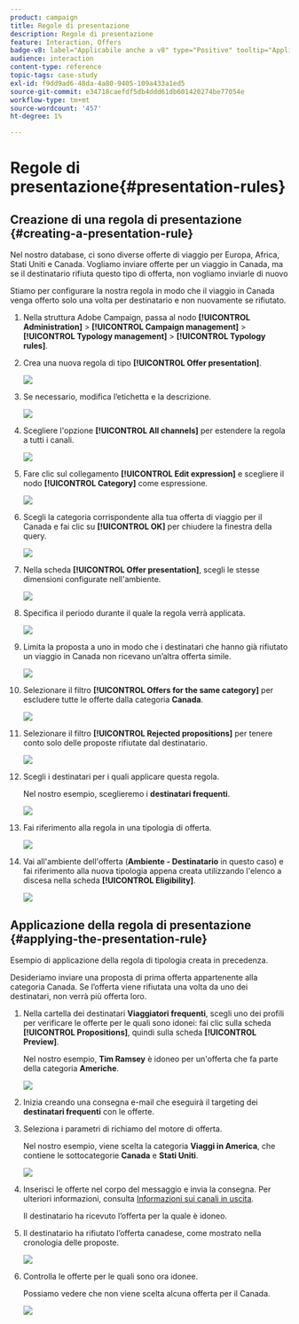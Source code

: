 ```yaml
---
product: campaign
title: Regole di presentazione
description: Regole di presentazione
feature: Interaction, Offers
badge-v8: label="Applicabile anche a v8" type="Positive" tooltip="Applicabile anche a Campaign v8"
audience: interaction
content-type: reference
topic-tags: case-study
exl-id: f9dd9ad6-48da-4a80-9405-109a433a1ed5
source-git-commit: e34718caefdf5db4ddd61db601420274be77054e
workflow-type: tm+mt
source-wordcount: '457'
ht-degree: 1%

---
```


# Regole di presentazione{#presentation-rules}



## Creazione di una regola di presentazione {#creating-a-presentation-rule}

Nel nostro database, ci sono diverse offerte di viaggio per Europa, Africa, Stati Uniti e Canada. Vogliamo inviare offerte per un viaggio in Canada, ma se il destinatario rifiuta questo tipo di offerta, non vogliamo inviarle di nuovo

Stiamo per configurare la nostra regola in modo che il viaggio in Canada venga offerto solo una volta per destinatario e non nuovamente se rifiutato.

1. Nella struttura Adobe Campaign, passa al nodo **[!UICONTROL Administration]** > **[!UICONTROL Campaign management]** > **[!UICONTROL Typology management]** > **[!UICONTROL Typology rules]**.
1. Crea una nuova regola di tipo **[!UICONTROL Offer presentation]**.

   ![](assets/offer_typology_example_001.png)

1. Se necessario, modifica l’etichetta e la descrizione.

   ![](assets/offer_typology_example_002.png)

1. Scegliere l&#39;opzione **[!UICONTROL All channels]** per estendere la regola a tutti i canali.

   ![](assets/offer_typology_example_003.png)

1. Fare clic sul collegamento **[!UICONTROL Edit expression]** e scegliere il nodo **[!UICONTROL Category]** come espressione.

   ![](assets/offer_typology_example_004.png)

1. Scegli la categoria corrispondente alla tua offerta di viaggio per il Canada e fai clic su **[!UICONTROL OK]** per chiudere la finestra della query.

   ![](assets/offer_typology_example_005.png)

1. Nella scheda **[!UICONTROL Offer presentation]**, scegli le stesse dimensioni configurate nell&#39;ambiente.

   ![](assets/offer_typology_example_006.png)

1. Specifica il periodo durante il quale la regola verrà applicata.

   ![](assets/offer_typology_example_007.png)

1. Limita la proposta a uno in modo che i destinatari che hanno già rifiutato un viaggio in Canada non ricevano un’altra offerta simile.

   ![](assets/offer_typology_example_008.png)

1. Selezionare il filtro **[!UICONTROL Offers for the same category]** per escludere tutte le offerte dalla categoria **Canada**.

   ![](assets/offer_typology_example_020.png)

1. Selezionare il filtro **[!UICONTROL Rejected propositions]** per tenere conto solo delle proposte rifiutate dal destinatario.

   ![](assets/offer_typology_example_021.png)

1. Scegli i destinatari per i quali applicare questa regola.

   Nel nostro esempio, sceglieremo i **destinatari frequenti**.

   ![](assets/offer_typology_example_009.png)

1. Fai riferimento alla regola in una tipologia di offerta.

   ![](assets/offer_typology_example_013.png)

1. Vai all&#39;ambiente dell&#39;offerta (**Ambiente - Destinatario** in questo caso) e fai riferimento alla nuova tipologia appena creata utilizzando l&#39;elenco a discesa nella scheda **[!UICONTROL Eligibility]**.

   ![](assets/offer_typology_example_014.png)

## Applicazione della regola di presentazione {#applying-the-presentation-rule}

Esempio di applicazione della regola di tipologia creata in precedenza.

Desideriamo inviare una proposta di prima offerta appartenente alla categoria Canada. Se l’offerta viene rifiutata una volta da uno dei destinatari, non verrà più offerta loro.

1. Nella cartella dei destinatari **Viaggiatori frequenti**, scegli uno dei profili per verificare le offerte per le quali sono idonei: fai clic sulla scheda **[!UICONTROL Propositions]**, quindi sulla scheda **[!UICONTROL Preview]**.

   Nel nostro esempio, **Tim Ramsey** è idoneo per un&#39;offerta che fa parte della categoria **Americhe**.

   ![](assets/offer_typology_example_015.png)

1. Inizia creando una consegna e-mail che eseguirà il targeting dei **destinatari frequenti** con le offerte.
1. Seleziona i parametri di richiamo del motore di offerta.

   Nel nostro esempio, viene scelta la categoria **Viaggi in America**, che contiene le sottocategorie **Canada** e **Stati Uniti**.

   ![](assets/offer_typology_example_016.png)

1. Inserisci le offerte nel corpo del messaggio e invia la consegna. Per ulteriori informazioni, consulta [Informazioni sui canali in uscita](../../interaction/using/about-outbound-channels.md).

   Il destinatario ha ricevuto l’offerta per la quale è idoneo.

1. Il destinatario ha rifiutato l’offerta canadese, come mostrato nella cronologia delle proposte.

   ![](assets/offer_typology_example_018.png)

1. Controlla le offerte per le quali sono ora idonee.

   Possiamo vedere che non viene scelta alcuna offerta per il Canada.

   ![](assets/offer_typology_example_019.png)
